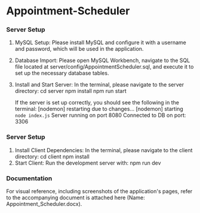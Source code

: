 # Appointment-Scheduler

### Server Setup

1. MySQL Setup:
   Please install MySQL and configure it with a username and password, which will be used in the application.
2. Database Import:
   Please open MySQL Workbench, navigate to the SQL file located at server/config/AppointmentScheduler.sql, and execute it to set up the necessary database tables.
3. Install and Start Server:
   In the terminal, please navigate to the server directory:
   cd server
   npm install
   npm run start
   
   If the server is set up correctly, you should see the following in the terminal:
   [nodemon] restarting due to changes...
   [nodemon] starting `node index.js`
   Server running on port 8080
   Connected to DB on port: 3306

### Server Setup

1. Install Client Dependencies:
   In the terminal, please navigate to the client directory:
   cd client
   npm install
3. Start Client:
   Run the development server with: npm run dev

### Documentation

For visual reference, including screenshots of the application's pages, refer to the accompanying document is attached here
(Name: Appointment_Scheduler.docx).
